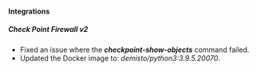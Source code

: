 
#### Integrations
##### Check Point Firewall v2
- Fixed an issue where the ***checkpoint-show-objects*** command failed.
- Updated the Docker image to: *demisto/python3:3.9.5.20070*.
